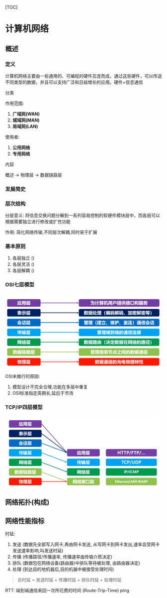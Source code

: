 [TOC]

# 计算机网络

## 概述

### 定义

计算机网络主要由一些通用的、可编程的硬件互连而成，通过这些硬件，可以传送不同类型的数据，并且可以支持广泛和日益增长的应用。硬件+信息通信

分类

作用范围:  

1. **广域网(WAN)** 
2. **城域网(MAN)**  
3. **局域网(LAN)**

使用者: 

1. **公用网络**  
2. **专用网络**

内容

概述 -> 物理层 -> 数据链路层

### 发展简史

### 层次结构

分层意义: 将信息交换问题分解到一系列容易控制的软硬件模块层中，而各层可以根据需要独立进行修改或扩充功能

作用: 简化网络传输,不同层次解耦,同时易于扩展

### 基本原则

1. 各层独立 ()
2. 各层灵活 ()
3. 各层解耦 ()

### OSI七层模型

![image-20210817111902126](../assets/images/image-20210817111902126.png)

OSI未推行的原因:

1. 模型设计不完全合理,功能在多层中重复
2. OSI标准指定周期长,延后于市场

###  TCP/IP四层模型

![image-20210817112436309](../assets/images/image-20210817112436309.png)

## 网络拓扑(构成)

## 网络性能指标

时延:

1. 发送 (数据先全部写入网卡,再由网卡发送, 从写网卡到网卡发出,速率会受网卡发送速率影响,叫发送时延)
2. 传播 (传播路径/传播速率, 传播速率由传输介质决定)
3. 排队 (数据包在网络设备(路由器)中排队等待被处理, 由路由器决定)
4. 处理 (到达目的地机器后,目的机器中被接受处理时间)

> 总时延 = 发送时延 + 传播时延 + 排队时延 + 处理时延

RTT: 端到端通信来回一次所花费的时间 (Route-Trip-Time)  ping



